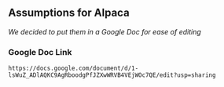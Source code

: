 ## Assumptions for Alpaca ## 

*We decided to put them in a Google Doc for ease of editing*

### Google Doc Link ##
    https://docs.google.com/document/d/1-lsWuZ_ADlAQKC9AgRboodgPfJZXwWRVB4VEjWOc7QE/edit?usp=sharing